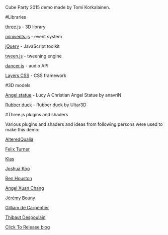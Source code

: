 Cube Party 2015 demo made by Tomi Korkalainen.

#Libraries

[three.js](http://threejs.org/) - 3D library

[minivents.js](https://github.com/allouis/minivents/) - event system

[jQuery](https://jquery.com/) - JavaScript toolkit

[tween.js](https://github.com/tweenjs/tween.js/) - tweening engine

[dancer.js](https://github.com/jsantell/dancer.js/) - audio API

[Layers CSS](http://eiskis.net/layers/) - CSS framework

#3D models

[Angel statue](https://www.cgtrader.com/free-3d-models/character-people/fantasy/lucy-a-christian-angel-statue) - Lucy A Christian Angel Statue by anavriN

[Rubber duck](http://www.turbosquid.com/3d-models/free-max-mode-duck-toy/771140) - Rubber duck by Ultar3D

#Three.js plugins and shaders

Various plugins and shaders and ideas from following persons were used to make this demo:

[AlteredQualia](https://github.com/alteredq)

[Felix Turner](https://github.com/felixturner)

[Klas](https://github.com/oosmoxiecode)

[Joshua Koo](https://github.com/zz85)

[Ben Houston](https://github.com/bhouston)

[Angel Xuan Chang](https://github.com/angelxuanchang)

[Jérémy Bouny](https://github.com/jbouny)

[Gilliam de Carpentier](http://www.decarpentier.nl/lens-distortion)

[Thibaut Despoulain](http://bkcore.com/blog/3d/webgl-three-js-volumetric-light-godrays.html)

[Click To Release blog](https://www.clicktorelease.com/blog/vertex-displacement-noise-3d-webgl-glsl-three-js)